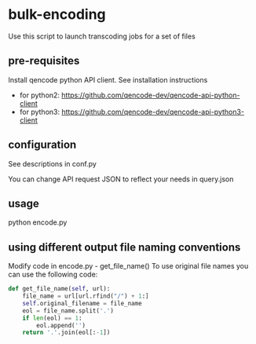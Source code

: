 # bulk-encoding
Use this script to launch transcoding jobs for a set of files

## pre-requisites
Install qencode python API client.
See installation instructions
 - for python2: https://github.com/qencode-dev/qencode-api-python-client
 - for python3: https://github.com/qencode-dev/qencode-api-python3-client

## configuration
See descriptions in conf.py

You can change API request JSON to reflect your needs in query.json

## usage
python encode.py

## using different output file naming conventions
Modify code in encode.py - get_file_name()
To use original file names you can use the following code:

```python
def get_file_name(self, url):
    file_name = url[url.rfind("/") + 1:]
    self.original_filename = file_name
    eol = file_name.split('.')
    if len(eol) == 1:
        eol.append('')
    return '.'.join(eol[:-1])
```

